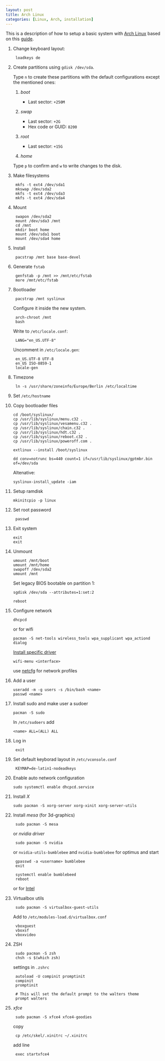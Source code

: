 ```yaml
---
layout: post
title: Arch Linux
categories: [Linux, Arch, installation]
---
```


This is a description of how to setup a basic system with [Arch Linux](https://www.archlinux.org/) based on this [guide][guide].

1. Change keyboard layout:

        loadkeys de

2. Create partitions using `gdisk /dev/sda`.

    Type `n` to create these partitions with the default configurations except the mentioned ones:

    1. _boot_

        - Last sector: `+250M`

    2. _swap_

        - Last sector: `+2G`
        - Hex code or GUID: `8200`

    3. _root_

        - Last sector: `+15G`

    4. _home_

    Type `p` to confirm and `w` to write changes to the disk.

3. Make filesystems

        mkfs -t ext4 /dev/sda1
        mkswap /dev/sda2
        mkfs -t ext4 /dev/sda3
        mkfs -t ext4 /dev/sda4

4. Mount

        swapon /dev/sda2
        mount /dev/sda3 /mnt
        cd /mnt
        mkdir boot home
        mount /dev/sda1 boot
        mount /dev/sda4 home

5. Install

        pacstrap /mnt base base-devel

6. Generate `fstab`

        genfstab -p /mnt >> /mnt/etc/fstab
        more /mnt/etc/fstab

7. Bootloader

        pacstrap /mnt syslinux

    Configure it inside the new system.

        arch-chroot /mnt
        bash

    Write to `/etc/locale.conf`:

        LANG="en_US.UTF-8"

    Uncomment in `/etc/locale.gen`:

        en_US.UTF-8 UTF-8
        en_US ISO-8859-1
        locale-gen

8. Timezone

        ln -s /usr/share/zoneinfo/Europe/Berlin /etc/localtime

9. Set `/etc/hostname`

10. Copy bootloader files

        cd /boot/syslinux/
        cp /usr/lib/syslinux/menu.c32 .
        cp /usr/lib/syslinux/vesamenu.c32 .
        cp /usr/lib/syslinux/chain.c32 .
        cp /usr/lib/syslinux/hdt.c32 .
        cp /usr/lib/syslinux/reboot.c32 .
        cp /usr/lib/syslinux/poweroff.com .

        extlinux --install /boot/syslinux

        dd conv=notrunc bs=440 count=1 if=/usr/lib/syslinux/gptmbr.bin of=/dev/sda

    Altenative:

        syslinux-install_update -iam

11. Setup ramdisk

        mkinitcpio -p linux

0. Set root password

        passwd

12. Exit system

        exit
        exit

13. Unmount

        umount /mnt/boot
        umount /mnt/home
        swapoff /dev/sda2
        umount /mnt

    Set legacy BIOS bootable on partition 1:

        sgdisk /dev/sda --attributes=1:set:2

        reboot

14. Configure network

        dhcpcd

    or for wifi

        pacman -S net-tools wireless_tools wpa_supplicant wpa_actiond dialog

    [Install specific driver](https://wiki.archlinux.org/index.php/Wireless_Setup#Drivers_and_firmware)

        wifi-menu <interface>

    use [netcfg](https://wiki.archlinux.org/index.php/Netcfg) for network profiles

15. Add a user

        useradd -m -g users -s /bin/bash <name>
        passwd <name>

16. Install sudo and make user a sudoer

        pacman -S sudo

    In `/etc/sudoers` add

        <name> ALL=(ALL) ALL

0. Log in

        exit

0. Set default keyborad layout in `/etc/vconsole.conf`

        KEYMAP=de-latin1-nodeadkeys

17. Enable auto network configuration

        sudo systemctl enable dhcpcd.service

18. Install _X_

        sudo pacman -S xorg-server xorg-xinit xorg-server-utils

0. Install _mesa_ (for 3d-graphics)

        sudo pacman -S mesa

    or _nvidia driver_

        sudo pacman -S nvidia

    or `nvidia-utils-bumblebee` and `nvidia-bumblebee` for optimus and start

        gpasswd -a <username> bumblebee
        exit

        systemctl enable bumblebeed
        reboot

    or for [Intel](https://wiki.archlinux.de/title/Intel)


0. Virtualbox utils

        sudo pacman -S virtualbox-guest-utils

    Add to `/etc/modules-load.d/virtualbox.conf`

        vboxguest
        vboxsf
        vboxvideo

0. ZSH

        sudo pacman -S zsh
        chsh -s $(which zsh)

    settings in `.zshrc`

        autoload -U compinit promptinit
        compinit
        promptinit

        # This will set the default prompt to the walters theme
        prompt walters

0. _xfce_

        sudo pacman -S xfce4 xfce4-goodies

    copy

        cp /etc/skel/.xinitrc ~/.xinitrc

    add line

        exec startxfce4

[guide]: http://wideaperture.net/blog/?p=3851 "A Guide to Installing Arch in VirtualBox"
